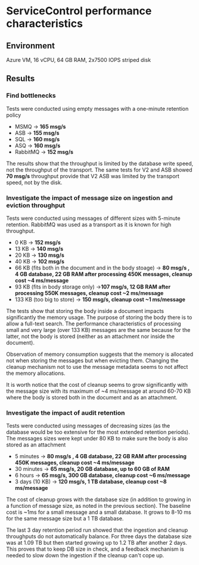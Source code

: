 # ServiceControl performance characteristics

## Environment

Azure VM, 16 vCPU, 64 GB RAM, 2x7500 IOPS striped disk

## Results

### Find bottlenecks

Tests were conducted using empty messages with a one-minute retention policy

 - MSMQ -> **165 msg/s**
 - ASB -> **155 msg/s**
 - SQL -> **160 msg/s**
 - ASQ -> **160 msg/s**
 - RabbitMQ -> **152 msg/s**
 
The results show that the throughput is limited by the database write speed, not the throughput of the transport. The same tests for V2 and ASB showed **70 msg/s** throughput provide that V2 ASB was limited by the transport speed, not by the disk.
 
### Investigate the impact of message size on ingestion and eviction throughput
 
Tests were conducted using messages of different sizes with 5-minute retention. RabbitMQ was used as a transport as it is known for high throughput.
 
 - 0 KB -> **152 msg/s**
 - 13 KB -> **140 msg/s**
 - 20 KB -> **130 msg/s**
 - 40 KB -> **102 msg/s**
 - 66 KB (fits both in the document and in the body stoage) -> **80 msg/s , 4 GB database, 22 GB RAM after processing 450K messages, cleanup cost ~4 ms/message**
 - 93 KB (fits in body storage only) ->**107 msg/s, 12 GB RAM after processing 550K messages, cleanup cost ~2 ms/message**
 - 133 KB (too big to store) -> **150 msg/s, cleanup cost ~1 ms/message**
 
The tests show that storing the body inside a document impacts significantly the memory usage. The purpose of storing the body there is to allow a full-text search. The performance characteristics of processing small and very large (over 133 KB) messages are the same because for the latter, not the body is stored (neither as an attachment nor inside the document).

Observation of memory consumption suggests that the memory is allocated not when storing the messages but when evicting them. Changing the cleanup mechanism not to use the message metadata seems to not affect the memory allocations.

It is worth notice that the cost of cleanup seems to grow significantly with the message size with its maximum of ~4 ms/message at around 60-70 KB where the body is stored both in the document and as an attachment. 
 
###  Investigate the impact of audit retention
 
Tests were conducted using messages of decreasing sizes (as the database would be too extensive for the most extended retention periods). The messages sizes were kept under 80 KB to make sure the body is also stored as an attachment
 
 - 5 minutes -> **80 msg/s , 4 GB database, 22 GB RAM after processing 450K messages, cleanup cost ~4 ms/message**
 - 30 minutes -> **65 msg/s, 20 GB database, up to 60 GB of RAM**
 - 6 hours -> **65 msg/s, 300 GB database, cleanup cost ~6 ms/message**
 - 3 days (10 KB) -> **120 msg/s, 1 TB database, cleanup cost ~8 ms/message**

The cost of cleanup grows with the database size (in addition to growing in a function of message size, as noted in the previous section). The baseline cost is ~1ms for a small message and a small database. It grows to 8-10 ms for the same message size but a 1 TB database.

The last 3 day retention period run showed that the ingestion and cleanup throughputs do not automatically balance. For three days the database size was at 1.09 TB but then started growing up to 1.2 TB after another 2 days. This proves that to keep DB size in check, and a feedback mechanism is needed to slow down the ingestion if the cleanup can't cope up.
